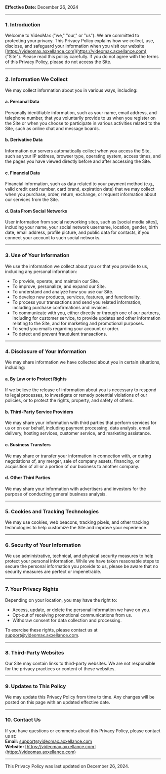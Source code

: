**Effective Date:** December 26, 2024  

---

### **1. Introduction**  
Welcome to VideoMax ("we," "our," or "us"). We are committed to protecting your privacy. This Privacy Policy explains how we collect, use, disclose, and safeguard your information when you visit our website [https://videomax.axxellance.com](https://videomax.axxellance.com) ("Site"). Please read this policy carefully. If you do not agree with the terms of this Privacy Policy, please do not access the Site.  

---

### **2. Information We Collect**  
We may collect information about you in various ways, including:  

#### **a. Personal Data**  
Personally identifiable information, such as your name, email address, and telephone number, that you voluntarily provide to us when you register on the Site or when you choose to participate in various activities related to the Site, such as online chat and message boards.  

#### **b. Derivative Data**  
Information our servers automatically collect when you access the Site, such as your IP address, browser type, operating system, access times, and the pages you have viewed directly before and after accessing the Site.  

#### **c. Financial Data**  
Financial information, such as data related to your payment method (e.g., valid credit card number, card brand, expiration date) that we may collect when you purchase, order, return, exchange, or request information about our services from the Site.  

#### **d. Data From Social Networks**  
User information from social networking sites, such as [social media sites], including your name, your social network username, location, gender, birth date, email address, profile picture, and public data for contacts, if you connect your account to such social networks.  

---

### **3. Use of Your Information**  
We use the information we collect about you or that you provide to us, including any personal information:  

- To provide, operate, and maintain our Site.  
- To improve, personalize, and expand our Site.  
- To understand and analyze how you use our Site.  
- To develop new products, services, features, and functionality.  
- To process your transactions and send you related information, including purchase confirmations and invoices.  
- To communicate with you, either directly or through one of our partners, including for customer service, to provide updates and other information relating to the Site, and for marketing and promotional purposes.  
- To send you emails regarding your account or order.  
- To detect and prevent fraudulent transactions.  

---

### **4. Disclosure of Your Information**  
We may share information we have collected about you in certain situations, including:  

#### **a. By Law or to Protect Rights**  
If we believe the release of information about you is necessary to respond to legal processes, to investigate or remedy potential violations of our policies, or to protect the rights, property, and safety of others.  

#### **b. Third-Party Service Providers**  
We may share your information with third parties that perform services for us or on our behalf, including payment processing, data analysis, email delivery, hosting services, customer service, and marketing assistance.  

#### **c. Business Transfers**  
We may share or transfer your information in connection with, or during negotiations of, any merger, sale of company assets, financing, or acquisition of all or a portion of our business to another company.  

#### **d. Other Third Parties**  
We may share your information with advertisers and investors for the purpose of conducting general business analysis.  

---

### **5. Cookies and Tracking Technologies**  
We may use cookies, web beacons, tracking pixels, and other tracking technologies to help customize the Site and improve your experience.  

---

### **6. Security of Your Information**  
We use administrative, technical, and physical security measures to help protect your personal information. While we have taken reasonable steps to secure the personal information you provide to us, please be aware that no security measures are perfect or impenetrable.  

---

### **7. Your Privacy Rights**  
Depending on your location, you may have the right to:  

- Access, update, or delete the personal information we have on you.  
- Opt-out of receiving promotional communications from us.  
- Withdraw consent for data collection and processing.  

To exercise these rights, please contact us at [support@videomax.axxellance.com](mailto:support@videomax.axxellance.com).  

---

### **8. Third-Party Websites**  
Our Site may contain links to third-party websites. We are not responsible for the privacy practices or content of these websites.  

---

### **9. Updates to This Policy**  
We may update this Privacy Policy from time to time. Any changes will be posted on this page with an updated effective date.  

---

### **10. Contact Us**  
If you have questions or comments about this Privacy Policy, please contact us at:  
**Email:** [support@videomax.axxellance.com](mailto:support@videomax.axxellance.com)  
**Website:** [https://videomax.axxellance.com](https://videomax.axxellance.com)  

---

This Privacy Policy was last updated on December 26, 2024.